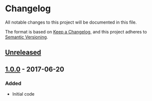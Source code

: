 # Changelog
All notable changes to this project will be documented in this file.

The format is based on [Keep a Changelog](https://keepachangelog.com/en/1.1.0/),
and this project adheres to [Semantic Versioning](https://semver.org/spec/v2.0.0.html).

## [Unreleased]

## [1.0.0] - 2017-06-20
### Added
- Initial code

[Unreleased]: https://github.com/srveit/insteon-plm/compare/v1.0.0...HEAD

[1.0.0]: https://github.com/srveit/insteon-plm/releases/tag/v1.0.0

